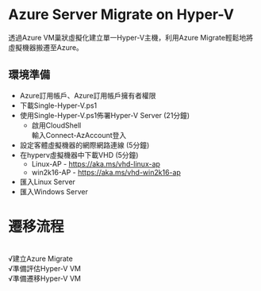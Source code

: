 # Azure Server Migrate on Hyper-V
 透過Azure VM巢狀虛擬化建立單一Hyper-V主機，利用Azure Migrate輕鬆地將虛擬機器搬遷至Azure。

## 環境準備<br>
 - Azure訂用帳戶、Azure訂用帳戶擁有者權限<br>
 - 下載Single-Hyper-V.ps1<br>
 - 使用Single-Hyper-V.ps1佈署Hyper-V Server (21分鐘)<br> 
	- 啟用CloudShell<br>
    輸入Connect-AzAccount登入<br>
 - 設定客體虛擬機器的網際網路連線 (5分鐘)<br> 
 - 在hyperv虛擬機器中下載VHD (5分鐘)<br>
	- Linux-AP - https://aka.ms/vhd-linux-ap<br>
	- win2k16-AP - https://aka.ms/vhd-win2k16-ap<br>
 - 匯入Linux Server<br>
 - 匯入Windows Server<br>

<h1>遷移流程</h1><br>
 √建立Azure Migrate<br>
 √準備評估Hyper-V VM<br>
 √準備遷移Hyper-V VM<br>

